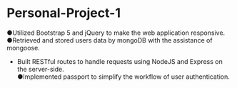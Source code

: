 # Personal-Project-1  
●Utilized Bootstrap 5 and jQuery to make the web application responsive.  
●Retrieved and stored users data by mongoDB with the assistance of mongoose.  
- Built RESTful routes to handle requests using NodeJS and Express on the server-side.  
●Implemented passport to simplify the workflow of user authentication.  

